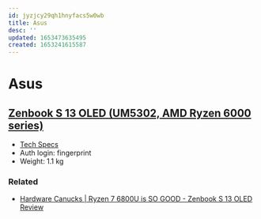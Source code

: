 ```yaml
---
id: jyzjcy29qh1hnyfacs5w0wb
title: Asus
desc: ''
updated: 1653473635495
created: 1653241615587
---
```

# Asus

## [Zenbook S 13 OLED (UM5302, AMD Ryzen 6000 series)](https://www.asus.com/Laptops/For-Home/Zenbook/Zenbook-S-13-OLED-UM5302-AMD-Ryzen-6000-series/)

- [Tech Specs](https://www.asus.com/Laptops/For-Home/Zenbook/Zenbook-S-13-OLED-UM5302-AMD-Ryzen-6000-series/techspec/)
- Auth login: fingerprint
- Weight: 1.1 kg

### Related

- [Hardware Canucks | Ryzen 7 6800U is SO GOOD - Zenbook S 13 OLED Review](https://www.youtube.com/watch?v=3bSetglEPOY)
